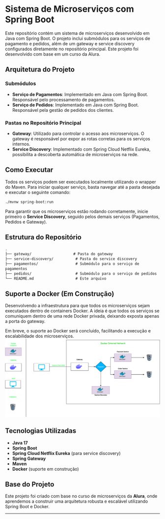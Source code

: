 # Sistema de Microserviços com Spring Boot

Este repositório contém um sistema de microserviços desenvolvido em Java com Spring Boot. O projeto inclui submódulos para os serviços de pagamento e pedidos, além de um gateway e service discovery configurados diretamente no repositório principal. Este projeto foi desenvolvido com base em um curso da Alura.

## Arquitetura do Projeto

### Submódulos

- **Serviço de Pagamentos**: Implementado em Java com Spring Boot. Responsável pelo processamento de pagamentos.
- **Serviço de Pedidos**: Implementado em Java com Spring Boot. Responsável pela gestão de pedidos dos clientes.

### Pastas no Repositório Principal

- **Gateway**: Utilizado para controlar o acesso aos microserviços. O gateway é responsável por expor as rotas corretas para os serviços internos.
- **Service Discovery**: Implementado com Spring Cloud Netflix Eureka, possibilita a descoberta automática de microserviços na rede.

## Como Executar

Todos os serviços podem ser executados localmente utilizando o wrapper do Maven. Para iniciar qualquer serviço, basta navegar até a pasta desejada e executar o seguinte comando:

```bash
./mvnw spring-boot:run
```

Para garantir que os microserviços estão rodando corretamente, inicie primeiro o **Service Discovery**, seguido pelos demais serviços (Pagamentos, Pedidos e Gateway).

## Estrutura do Repositório

```
.
├── gateway/                   # Pasta do gateway
├── service-discovery/          # Pasta do service discovery
├── pagamentos/                 # Submódulo para o serviço de pagamentos
├── pedidos/                    # Submódulo para o serviço de pedidos
└── README.md                   # Este arquivo
```

## Suporte a Docker (Em Construção)

Desenvolvendo a infraestrutura para que todos os microserviços sejam executados dentro de containers Docker. A ideia é que todos os serviços se comuniquem dentro de uma rede Docker privada, deixando exposta apenas a porta do gateway.

Em breve, o suporte ao Docker será concluído, facilitando a execução e escalabilidade dos microserviços.
![Diagrama](https://github.com/thativam/microserviceStudy/blob/main/diagrama.png)
## Tecnologias Utilizadas

- **Java 17**
- **Spring Boot**
- **Spring Cloud Netflix Eureka** (para service discovery)
- **Spring Gateway**
- **Maven**
- **Docker** (suporte em construção)

## Base do Projeto

Este projeto foi criado com base no curso de microserviços da **Alura**, onde aprendemos a construir uma arquitetura robusta e escalável utilizando Spring Boot e Docker.

---

